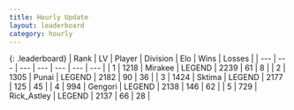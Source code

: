 ```yaml
---
title: Hourly Update
layout: leaderboard
category: hourly
---
```


{: .leaderboard}
| Rank | LV | Player | Division | Elo | Wins | Losses |
| --- | --- | --- | --- | --- | --- | --- |
| <span data-change="0">1</span> | 1218 | <span title="ID: 416373">Mirakee</span> | LEGEND | <span data-change="0">2239</span> | <span data-change="0">61</span> | <span data-change="0">8</span> |
| <span data-change="0">2</span> | 1305 | <span title="ID: 361226">Punai</span> | LEGEND | <span data-change="0">2182</span> | <span data-change="0">90</span> | <span data-change="0">36</span> |
| <span data-change="0">3</span> | 1424 | <span title="ID: 353063">Sktima</span> | LEGEND | <span data-change="0">2177</span> | <span data-change="0">125</span> | <span data-change="0">45</span> |
| <span data-change="0">4</span> | 994 | <span title="ID: 294236">Gengori</span> | LEGEND | <span data-change="0">2138</span> | <span data-change="0">146</span> | <span data-change="0">62</span> |
| <span data-change="0">5</span> | 729 | <span title="ID: 466583">Rick_Astley</span> | LEGEND | <span data-change="0">2137</span> | <span data-change="0">66</span> | <span data-change="0">28</span> |